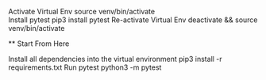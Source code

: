 Activate Virtual Env
    source venv/bin/activate    
Install pytest
    pip3 install pytest
Re-activate Virtual Env
    deactivate && source venv/bin/activate

** Start From Here

Install all dependencies into the virtual environment
    pip3 install -r requirements.txt
Run pytest
    python3 -m pytest